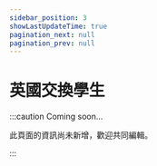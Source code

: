 ```yaml
---
sidebar_position: 3
showLastUpdateTime: true
pagination_next: null
pagination_prev: null
---
```


# 英國交換學生

:::caution Coming soon...

此頁面的資訊尚未新增，歡迎共同編輯。

:::